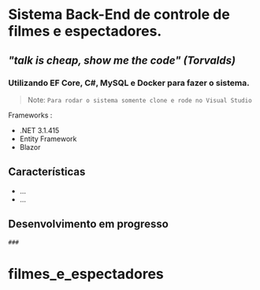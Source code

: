# Sistema Back-End de controle de filmes e espectadores.

## _"talk is cheap, show me the code" (Torvalds)_

### Utilizando EF Core, C#, MySQL e Docker para fazer o sistema.

> Note: `Para rodar o sistema somente clone e rode no Visual Studio`  

Frameworks :

- .NET 3.1.415
- Entity Framework
- Blazor 

## Características

- ...
- ...


## Desenvolvimento em progresso
```cs
###
```


# filmes_e_espectadores

